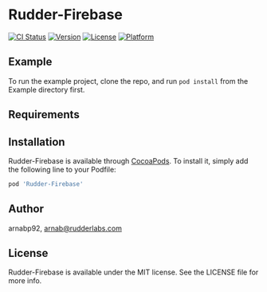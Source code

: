 # Rudder-Firebase

[![CI Status](https://img.shields.io/travis/arnabp92/Rudder-Firebase.svg?style=flat)](https://travis-ci.org/arnabp92/Rudder-Firebase)
[![Version](https://img.shields.io/cocoapods/v/Rudder-Firebase.svg?style=flat)](https://cocoapods.org/pods/Rudder-Firebase)
[![License](https://img.shields.io/cocoapods/l/Rudder-Firebase.svg?style=flat)](https://cocoapods.org/pods/Rudder-Firebase)
[![Platform](https://img.shields.io/cocoapods/p/Rudder-Firebase.svg?style=flat)](https://cocoapods.org/pods/Rudder-Firebase)

## Example

To run the example project, clone the repo, and run `pod install` from the Example directory first.

## Requirements

## Installation

Rudder-Firebase is available through [CocoaPods](https://cocoapods.org). To install
it, simply add the following line to your Podfile:

```ruby
pod 'Rudder-Firebase'
```

## Author

arnabp92, arnab@rudderlabs.com

## License

Rudder-Firebase is available under the MIT license. See the LICENSE file for more info.
